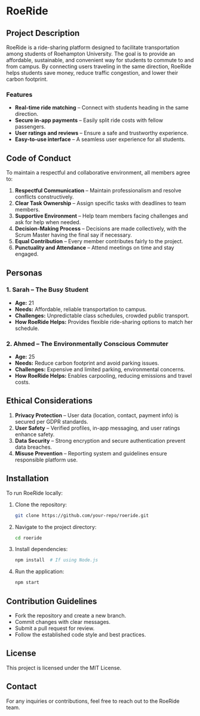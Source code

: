 # RoeRide

## Project Description
RoeRide is a ride-sharing platform designed to facilitate transportation among students of Roehampton University. The goal is to provide an affordable, sustainable, and convenient way for students to commute to and from campus. By connecting users traveling in the same direction, RoeRide helps students save money, reduce traffic congestion, and lower their carbon footprint.

### Features
- **Real-time ride matching** – Connect with students heading in the same direction.
- **Secure in-app payments** – Easily split ride costs with fellow passengers.
- **User ratings and reviews** – Ensure a safe and trustworthy experience.
- **Easy-to-use interface** – A seamless user experience for all students.

## Code of Conduct
To maintain a respectful and collaborative environment, all members agree to:
1. **Respectful Communication** – Maintain professionalism and resolve conflicts constructively.
2. **Clear Task Ownership** – Assign specific tasks with deadlines to team members.
3. **Supportive Environment** – Help team members facing challenges and ask for help when needed.
4. **Decision-Making Process** – Decisions are made collectively, with the Scrum Master having the final say if necessary.
5. **Equal Contribution** – Every member contributes fairly to the project.
6. **Punctuality and Attendance** – Attend meetings on time and stay engaged.

## Personas
### 1. Sarah – The Busy Student
- **Age:** 21
- **Needs:** Affordable, reliable transportation to campus.
- **Challenges:** Unpredictable class schedules, crowded public transport.
- **How RoeRide Helps:** Provides flexible ride-sharing options to match her schedule.

### 2. Ahmed – The Environmentally Conscious Commuter
- **Age:** 25
- **Needs:** Reduce carbon footprint and avoid parking issues.
- **Challenges:** Expensive and limited parking, environmental concerns.
- **How RoeRide Helps:** Enables carpooling, reducing emissions and travel costs.

## Ethical Considerations
1. **Privacy Protection** – User data (location, contact, payment info) is secured per GDPR standards.
2. **User Safety** – Verified profiles, in-app messaging, and user ratings enhance safety.
3. **Data Security** – Strong encryption and secure authentication prevent data breaches.
4. **Misuse Prevention** – Reporting system and guidelines ensure responsible platform use.

## Installation
To run RoeRide locally:
1. Clone the repository:
   ```bash
   git clone https://github.com/your-repo/roeride.git
   ```
2. Navigate to the project directory:
   ```bash
   cd roeride
   ```
3. Install dependencies:
   ```bash
   npm install  # If using Node.js
   ```
4. Run the application:
   ```bash
   npm start
   ```

## Contribution Guidelines
- Fork the repository and create a new branch.
- Commit changes with clear messages.
- Submit a pull request for review.
- Follow the established code style and best practices.

## License
This project is licensed under the MIT License.

## Contact
For any inquiries or contributions, feel free to reach out to the RoeRide team.

